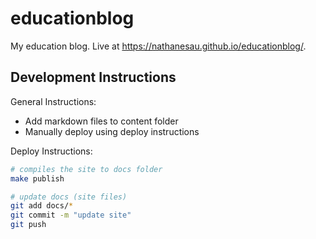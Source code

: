 # educationblog

My education blog. Live at https://nathanesau.github.io/educationblog/.

## Development Instructions

General Instructions:

* Add markdown files to content folder
* Manually deploy using deploy instructions

Deploy Instructions:

```bash
# compiles the site to docs folder
make publish

# update docs (site files)
git add docs/*
git commit -m "update site"
git push
```
